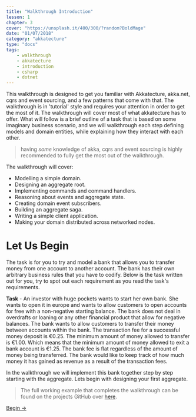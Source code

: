 ```yaml
---
title: "Walkthrough Introduction"
lesson: 1
chapter: 3
cover: "https://unsplash.it/400/300/?random?BoldMage"
date: "01/07/2018"
category: "akkatecture"
type: "docs"
tags:
    - walkthrough
    - akkatecture
    - introduction
    - csharp
    - dotnet
---
```

This walkthrough is designed to get you familiar with Akkatecture, akka.net, cqrs and event sourcing, and a few patterns that come with that. The walkthrough is in 'tutorial' style and requires your attention in order to get the most of it. The walkthrough will cover most of what akkatecture has to offer. What will follow is a brief outline of a task that is based on some imaginary business scenario, and we will walkthrough each step defining models and domain entities, while explaining how they interact with each other.

> having *some* knowledge of akka, cqrs and event sourcing is highly recommended to fully get the most out of the walkthrough.

The walkthrough will cover:

- Modelling a simple domain.
- Designing an aggregate root.
- Implementing commands and command handlers.
- Reasoning about events and aggregate state.
- Creating domain event subscribers.
- Building an aggregate saga.
- Writing a simple client application.
- Making your domain distributed across networked nodes.


# Let Us Begin
The task is for you to try and model a bank that allows you to transfer money from one account to another account. The bank has their own arbitrary business rules that you have to codify. Below is the task written out for you, try to spot out each requirement as you read the task's requirements.

**Task** - An investor with huge pockets wants to start her own bank. She wants to open it in europe and wants to allow customers to open accounts for free with a non-negative starting balance. The bank does not deal in overdrafts or loaning or any other financial product that allow for negative balances. The bank wants to allow customers to transfer their money between accounts within the bank. The transaction fee for a successful money deposit is €0.25. The minimum amount of money allowed to transfer is €1.00. Which means that the minimum amount of money allowed to exit a bank account is €1.25. The bank fee is flat regardless of the amount of money being transferred. The bank would like to keep track of how much money it has gained as revenue as a result of the transaction fees.

In the walkthrough we will implement this bank together step by step starting with the aggregate. Lets begin with designing your first aggregate.

> The full working example that completes the walkthrough can be found on the projects GitHub over [here](https://github.com/Lutando/Akkatecture/tree/master/examples/walkthrough).

[Begin →](/docs/your-first-aggregate)